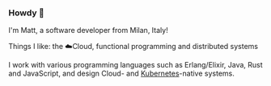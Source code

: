 ### Howdy 👋


I'm Matt, a software developer from Milan, Italy!

Things I like: the ☁️Cloud, functional programming and distributed systems

I work with various programming languages such as Erlang/Elixir, Java, Rust and JavaScript, and design Cloud- and [Kubernetes]-native systems.

[Kubernetes]: https://kubernetes.io
